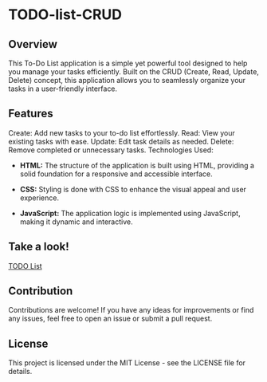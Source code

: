 # TODO-list-CRUD

## Overview

This To-Do List application is a simple yet powerful tool designed to help you manage your tasks efficiently. Built on the CRUD (Create, Read, Update, Delete) concept, 
this application allows you to seamlessly organize your tasks in a user-friendly interface.

## Features

Create: Add new tasks to your to-do list effortlessly.
Read: View your existing tasks with ease.
Update: Edit task details as needed.
Delete: Remove completed or unnecessary tasks.
Technologies Used:

- **HTML:** The structure of the application is built using HTML, providing a solid foundation for a responsive and accessible interface.

- **CSS:** Styling is done with CSS to enhance the visual appeal and user experience.

- **JavaScript:** The application logic is implemented using JavaScript, making it dynamic and interactive.

## Take a look!

[TODO List](https://danilorua.github.io/TODO-list-CRUD/) 

## Contribution

Contributions are welcome! If you have any ideas for improvements or find any issues, feel free to open an issue or submit a pull request.

## License

This project is licensed under the MIT License - see the LICENSE file for details.

